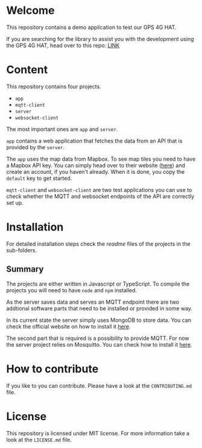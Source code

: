 # Welcome

This repository contains a demo application to test our GPS 4G HAT.

If you are searching for the library to assist you with the development using the GPS 4G HAT, head over to this repo: [LINK]()

# Content

This repository contains four projects.

- `app`
- `mqtt-client`
- `server`
- `websocket-client`

The most important ones are `app` and `server`.

`app` contains a web application that fetches the data from an API that is provided by the `server`. 

The `app` uses the map data from Mapbox.
To see map tiles you need to have a Mapbox API key.
You can simply head over to their website ([here](https://mapbox.com)) and create an account, if you haven't already.
When it is done, you copy the `default` key to get started.

`mqtt-client` and `websocket-client` are two test applications you can use to check whether the MQTT and websocket endpoints of the API are correctly set up.

# Installation

For detailed installation steps check the *readme* files of the projects in the sub-folders.

## Summary

The projects are either written in Javascript or TypeScript. To compile the projects you will need to have `node` and `npm` installed.

As the server saves data and serves an MQTT endpoint there are two addtional software parts that need to be installed or provided in some way.

In its current state the server simply uses MongoDB to store data.
You can check the official website on how to install it [here](https://www.mongodb.com/try/download/community).

The second part that is required is a possibility to provide MQTT. For now the server project relies on Mosquitto. You can check how to install it [here](https://mosquitto.org/download/).

# How to contribute

If you like to you can contribute.
Please have a look at the `CONTRIBUTING.md` file.

# License

This repository is licensed under MIT license.
For more information take a look at the `LICENSE.md` file.